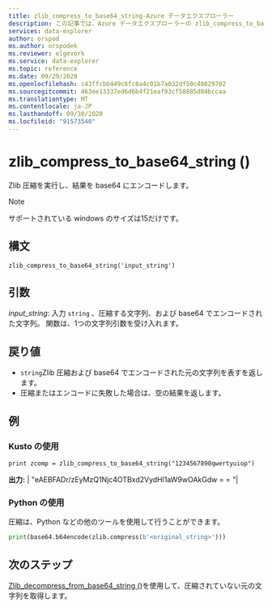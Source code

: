 ```yaml
---
title: zlib_compress_to_base64_string-Azure データエクスプローラー
description: この記事では、Azure データエクスプローラーの zlib_compress_to_base64_string () コマンドについて説明します。
services: data-explorer
author: orspod
ms.author: orspodek
ms.reviewer: elgevork
ms.service: data-explorer
ms.topic: reference
ms.date: 09/29/2020
ms.openlocfilehash: c43ffcbb449c6fc8a4c01b7a032df50c40829702
ms.sourcegitcommit: 463ee13337ed6d6b4f21eaf93cf58885d04bccaa
ms.translationtype: MT
ms.contentlocale: ja-JP
ms.lasthandoff: 09/30/2020
ms.locfileid: "91573540"
---
```

# <a name="zlib_compress_to_base64_string"></a>zlib_compress_to_base64_string ()

Zlib 圧縮を実行し、結果を base64 にエンコードします。

> [!NOTE]
> サポートされている windows のサイズは15だけです。

## <a name="syntax"></a>構文

`zlib_compress_to_base64_string('input_string')`

## <a name="arguments"></a>引数

*input_string*: 入力 `string` 、圧縮する文字列、および base64 でエンコードされた文字列。 関数は、1つの文字列引数を受け入れます。

## <a name="returns"></a>戻り値

* `string`Zlib 圧縮および base64 でエンコードされた元の文字列を表すを返します。 
* 圧縮またはエンコードに失敗した場合は、空の結果を返します。

## <a name="example"></a>例

### <a name="using-kusto"></a>Kusto の使用

```kusto
print zcomp = zlib_compress_to_base64_string("1234567890qwertyuiop")
```

**出力:** | "eAEBFADr/zEyMzQ1Njc4OTBxd2VydHl1aW9wOAkGdw = = "|

### <a name="using-python"></a>Python の使用

圧縮は、Python などの他のツールを使用して行うことができます。 

```python
print(base64.b64encode(zlib.compress(b'<original_string>')))
```

## <a name="next-steps"></a>次のステップ

[Zlib_decompress_from_base64_string ()](zlib-base64-decompress.md)を使用して、圧縮されていない元の文字列を取得します。